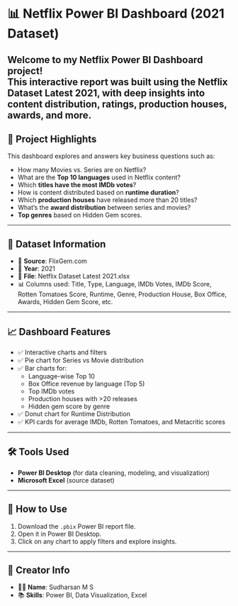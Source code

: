 # 📊 Netflix Power BI Dashboard (2021 Dataset)

Welcome to my Netflix Power BI Dashboard project!  
This interactive report was built using the **Netflix Dataset Latest 2021**, with deep insights into content distribution, ratings, production houses, awards, and more.
---

## 🧠 Project Highlights

This dashboard explores and answers key business questions such as:

- How many Movies vs. Series are on Netflix?
- What are the **Top 10 languages** used in Netflix content?
- Which **titles have the most IMDb votes**?
- How is content distributed based on **runtime duration**?
- Which **production houses** have released more than 20 titles?
- What’s the **award distribution** between series and movies?
- **Top genres** based on Hidden Gem scores.

---

## 📁 Dataset Information

- 📂 **Source**: FlixGem.com  
- 📅 **Year**: 2021  
- 🧾 **File**: Netflix Dataset Latest 2021.xlsx  
- 📊 Columns used: Title, Type, Language, IMDb Votes, IMDb Score, Rotten Tomatoes Score, Runtime, Genre, Production House, Box Office, Awards, Hidden Gem Score, etc.

---

## 📈 Dashboard Features

- ✅ Interactive charts and filters
- ✅ Pie chart for Series vs Movie distribution
- ✅ Bar charts for:
  - Language-wise Top 10
  - Box Office revenue by language (Top 5)
  - Top IMDb votes
  - Production houses with >20 releases
  - Hidden gem score by genre
- ✅ Donut chart for Runtime Distribution
- ✅ KPI cards for average IMDb, Rotten Tomatoes, and Metacritic scores

---

## 🛠️ Tools Used

- **Power BI Desktop** (for data cleaning, modeling, and visualization)
- **Microsoft Excel** (source dataset)

---

## 🚀 How to Use

1. Download the `.pbix` Power BI report file.
2. Open it in Power BI Desktop.
3. Click on any chart to apply filters and explore insights.

---

## 📌 Creator Info

- 👨‍💻 **Name**: Sudharsan M S  
- 📚 **Skills**: Power BI, Data Visualization, Excel
